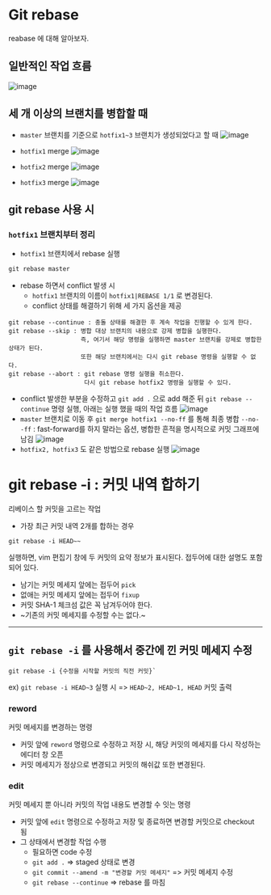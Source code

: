 # Git rebase

reabase 에 대해 알아보자.

## 일반적인 작업 흐름
![image](https://user-images.githubusercontent.com/15275415/89151746-9767d400-d59c-11ea-9724-1910ff5a44a1.png)

## 세 개 이상의 브랜치를 병합할 때
- `master` 브랜치를 기준으로 `hotfix1~3` 브랜치가 생성되었다고 할 때
![image](https://user-images.githubusercontent.com/15275415/89151627-5cfe3700-d59c-11ea-99f1-9470bff2be11.png)

- `hotfix1` merge
![image](https://user-images.githubusercontent.com/15275415/89151653-67203580-d59c-11ea-8f36-d12ac2b9d99e.png)

- `hotfix2` merge
![image](https://user-images.githubusercontent.com/15275415/89151687-769f7e80-d59c-11ea-9136-1273104c0d12.png)

- `hotfix3` merge
![image](https://user-images.githubusercontent.com/15275415/89151710-83bc6d80-d59c-11ea-9233-f38dd9267f91.png)

## git rebase 사용 시

### `hotfix1` 브랜치부터 정리
- `hotfix1` 브랜치에서 rebase 실행
```ts
git rebase master
```

- rebase 하면서 conflict 발생 시
  - `hotfix1` 브랜치의 이름이 `hotfix1|REBASE 1/1` 로 변경된다.
  - conflict 상태를 해결하기 위해 세 가지 옵션을 제공
```
git rebase --continue : 충돌 상태를 해결한 후 계속 작업을 진행할 수 있게 한다.
git rebase --skip : 병합 대상 브랜치의 내용으로 강제 병합을 실행한다.
                    즉, 여기서 해당 명령을 실행하면 master 브랜치를 강제로 병합한 상태가 된다.
                    또한 해당 브랜치에서는 다시 git rebase 명령을 실행할 수 없다.
git rebase --abort : git rebase 명령 실행을 취소한다.
                     다시 git rebase hotfix2 명령을 실행할 수 있다.
```
  - conflict 발생한 부분을 수정하고 `git add .` 으로 add 해준 뒤
    `git rebase --continue` 명령 실행, 아래는 실행 했을 때의 작업 흐름
![image](https://user-images.githubusercontent.com/15275415/89151782-aea6c180-d59c-11ea-958c-3e5f06b25b81.png)
  - `master` 브랜치로 이동 후 `git merge hotfix1 --no-ff` 를 통해 최종 병합
    `--no--ff` : fast-forward를 하지 말라는 옵션, 병합한 흔적을 명시적으로 커밋 그래프에 남김
![image](https://user-images.githubusercontent.com/15275415/89151799-bb2b1a00-d59c-11ea-9d71-853ef117a2ac.png)
- `hotfix2, hotfix3` 도 같은 방법으로 rebase 실행
![image](https://user-images.githubusercontent.com/15275415/89151868-da29ac00-d59c-11ea-9bcc-038998ac794b.png)

# git rebase -i : 커밋 내역 합하기

리베이스 할 커밋을 고르는 작업

- 가장 최근 커밋 내역 2개를 합하는 경우
```
git rebase -i HEAD~~
```
실행하면, vim 편집기 창에 두 커밋의 요약 정보가 표시된다.
접두어에 대한 설명도 포함되어 있다.

- 남기는 커밋 메세지 앞에는 접두어 `pick`
- 없애는 커밋 메세지 앞에는 접두어 `fixup`
- 커밋 SHA-1 체크섬 값은 꼭 남겨두어야 한다.
- ~기존의 커밋 메세지를 수정할 수는 없다.~

---

## `git rebase -i` 를 사용해서 중간에 낀 커밋 메세지 수정
```
git rebase -i {수정을 시작할 커밋의 직전 커밋}`
```
ex) `git rebase -i HEAD~3` 실행 시
=> `HEAD~2, HEAD~1, HEAD` 커밋 출력

### reword
커밋 메세지를 변경하는 명령
- 커밋 앞에 `reword` 명령으로 수정하고 저장 시, 해당 커밋의 메세지를 다시 작성하는 에디터 창 오픈
- 커밋 메세지가 정상으로 변경되고 커밋의 해쉬값 또한 변경된다.

### edit
커밋 메세지 뿐 아니라 커밋의 작업 내용도 변경할 수 잇는 명령
- 커밋 앞에 `edit` 명령으로 수정하고 저장 및 종료하면 변경할 커밋으로 checkout 됨
- 그 상태에서 변경할 작업 수행
  - 필요하면 code 수정
  - `git add .` => staged 상태로 변경
  - `git commit --amend -m "변경할 커밋 메세지"` => 커밋 메세지 수정
  - `git rebase --continue` => rebase 를 마침